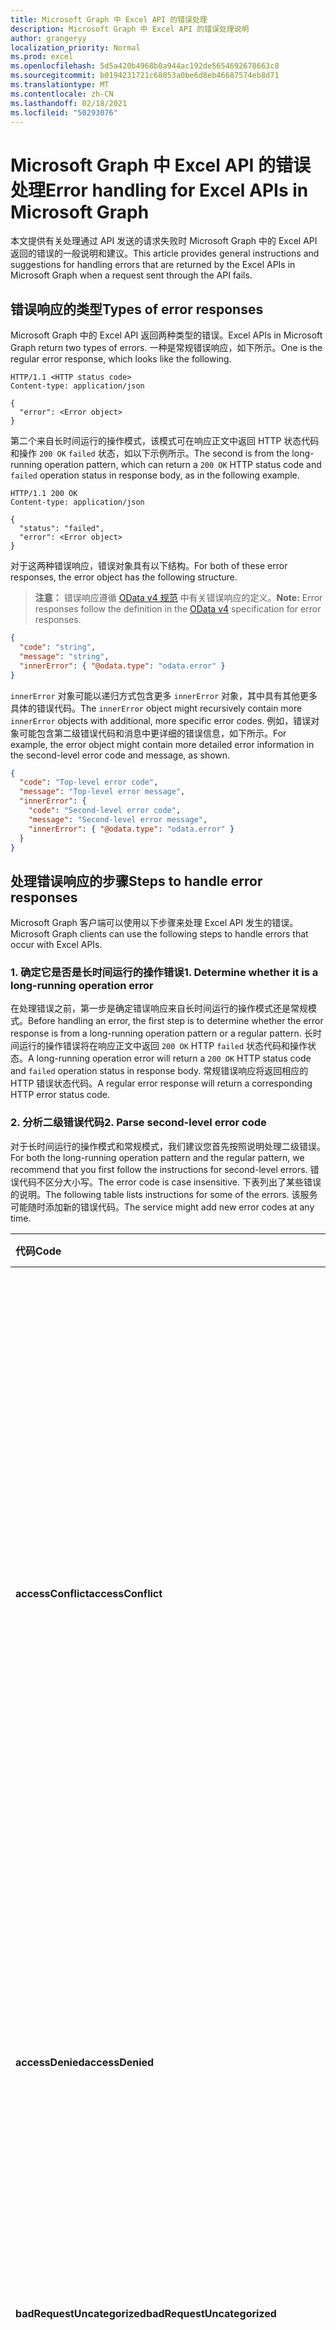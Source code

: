 ```yaml
---
title: Microsoft Graph 中 Excel API 的错误处理
description: Microsoft Graph 中 Excel API 的错误处理说明
author: grangeryy
localization_priority: Normal
ms.prod: excel
ms.openlocfilehash: 5d5a420b4968b0a944ac192de5654692678663c8
ms.sourcegitcommit: b0194231721c68053a0be6d8eb46687574eb8d71
ms.translationtype: MT
ms.contentlocale: zh-CN
ms.lasthandoff: 02/18/2021
ms.locfileid: "50293076"
---
```

# <a name="error-handling-for-excel-apis-in-microsoft-graph"></a><span data-ttu-id="1661b-103">Microsoft Graph 中 Excel API 的错误处理</span><span class="sxs-lookup"><span data-stu-id="1661b-103">Error handling for Excel APIs in Microsoft Graph</span></span>

<span data-ttu-id="1661b-104">本文提供有关处理通过 API 发送的请求失败时 Microsoft Graph 中的 Excel API 返回的错误的一般说明和建议。</span><span class="sxs-lookup"><span data-stu-id="1661b-104">This article provides general instructions and suggestions for handling errors that are returned by the Excel APIs in Microsoft Graph when a request sent through the API fails.</span></span>

## <a name="types-of-error-responses"></a><span data-ttu-id="1661b-105">错误响应的类型</span><span class="sxs-lookup"><span data-stu-id="1661b-105">Types of error responses</span></span>

<span data-ttu-id="1661b-106">Microsoft Graph 中的 Excel API 返回两种类型的错误。</span><span class="sxs-lookup"><span data-stu-id="1661b-106">Excel APIs in Microsoft Graph return two types of errors.</span></span> <span data-ttu-id="1661b-107">一种是常规错误响应，如下所示。</span><span class="sxs-lookup"><span data-stu-id="1661b-107">One is the regular error response, which looks like the following.</span></span>

```http
HTTP/1.1 <HTTP status code>
Content-type: application/json

{
  "error": <Error object>
}
```

<span data-ttu-id="1661b-108">第二个来自长时间运行的操作模式，该模式可在响应正文中返回 HTTP 状态代码和操作 `200 OK` `failed` 状态，如以下示例所示。</span><span class="sxs-lookup"><span data-stu-id="1661b-108">The second is from the long-running operation pattern, which can return a `200 OK` HTTP status code and `failed` operation status in response body, as in the following example.</span></span>

```http
HTTP/1.1 200 OK
Content-type: application/json

{
  "status": "failed",
  "error": <Error object>
}
```

<span data-ttu-id="1661b-109">对于这两种错误响应，错误对象具有以下结构。</span><span class="sxs-lookup"><span data-stu-id="1661b-109">For both of these error responses, the error object has the following structure.</span></span>

><span data-ttu-id="1661b-110">**注意：** 错误响应遵循 [OData v4 规范](https://docs.oasis-open.org/odata/odata-json-format/v4.0/os/odata-json-format-v4.0-os.html#_Toc372793091) 中有关错误响应的定义。</span><span class="sxs-lookup"><span data-stu-id="1661b-110">**Note:** Error responses follow the definition in the [OData v4](https://docs.oasis-open.org/odata/odata-json-format/v4.0/os/odata-json-format-v4.0-os.html#_Toc372793091) specification for error responses.</span></span>

```json
{
  "code": "string",
  "message": "string",
  "innerError": { "@odata.type": "odata.error" }
}
```

<span data-ttu-id="1661b-111">`innerError` 对象可能以递归方式包含更多 `innerError` 对象，其中具有其他更多具体的错误代码。</span><span class="sxs-lookup"><span data-stu-id="1661b-111">The `innerError` object might recursively contain more `innerError` objects with additional, more specific error codes.</span></span> <span data-ttu-id="1661b-112">例如，错误对象可能包含第二级错误代码和消息中更详细的错误信息，如下所示。</span><span class="sxs-lookup"><span data-stu-id="1661b-112">For example, the error object might contain more detailed error information in the second-level error code and message, as shown.</span></span>

```json
{
  "code": "Top-level error code",
  "message": "Top-level error message",
  "innerError": {
    "code": "Second-level error code",
    "message": "Second-level error message",
    "innerError": { "@odata.type": "odata.error" }
  }
}
```

## <a name="steps-to-handle-error-responses"></a><span data-ttu-id="1661b-113">处理错误响应的步骤</span><span class="sxs-lookup"><span data-stu-id="1661b-113">Steps to handle error responses</span></span>

<span data-ttu-id="1661b-114">Microsoft Graph 客户端可以使用以下步骤来处理 Excel API 发生的错误。</span><span class="sxs-lookup"><span data-stu-id="1661b-114">Microsoft Graph clients can use the following steps to handle errors that occur with Excel APIs.</span></span>

### <a name="1-determine-whether-it-is-a-long-running-operation-error"></a><span data-ttu-id="1661b-115">1. 确定它是否是长时间运行的操作错误</span><span class="sxs-lookup"><span data-stu-id="1661b-115">1. Determine whether it is a long-running operation error</span></span>

<span data-ttu-id="1661b-116">在处理错误之前，第一步是确定错误响应来自长时间运行的操作模式还是常规模式。</span><span class="sxs-lookup"><span data-stu-id="1661b-116">Before handling an error, the first step is to determine whether the error response is from a long-running operation pattern or a regular pattern.</span></span> <span data-ttu-id="1661b-117">长时间运行的操作错误将在响应正文中返回 `200 OK` HTTP `failed` 状态代码和操作状态。</span><span class="sxs-lookup"><span data-stu-id="1661b-117">A long-running operation error will return a `200 OK` HTTP status code and `failed` operation status in response body.</span></span> <span data-ttu-id="1661b-118">常规错误响应将返回相应的 HTTP 错误状态代码。</span><span class="sxs-lookup"><span data-stu-id="1661b-118">A regular error response will return a corresponding HTTP error status code.</span></span> 

### <a name="2-parse-second-level-error-code"></a><span data-ttu-id="1661b-119">2. 分析二级错误代码</span><span class="sxs-lookup"><span data-stu-id="1661b-119">2. Parse second-level error code</span></span>

<span data-ttu-id="1661b-120">对于长时间运行的操作模式和常规模式，我们建议您首先按照说明处理二级错误。</span><span class="sxs-lookup"><span data-stu-id="1661b-120">For both the long-running operation pattern and the regular pattern, we recommend that you first follow the instructions for second-level errors.</span></span> <span data-ttu-id="1661b-121">错误代码不区分大小写。</span><span class="sxs-lookup"><span data-stu-id="1661b-121">The error code is case insensitive.</span></span> <span data-ttu-id="1661b-122">下表列出了某些错误的说明。</span><span class="sxs-lookup"><span data-stu-id="1661b-122">The following table lists instructions for some of the errors.</span></span> <span data-ttu-id="1661b-123">该服务可能随时添加新的错误代码。</span><span class="sxs-lookup"><span data-stu-id="1661b-123">The service might add new error codes at any time.</span></span>

| <span data-ttu-id="1661b-124">代码</span><span class="sxs-lookup"><span data-stu-id="1661b-124">Code</span></span>                               | <span data-ttu-id="1661b-125">说明</span><span class="sxs-lookup"><span data-stu-id="1661b-125">Instructions</span></span>
|:-----------------------------------|:---------------------------------------------
| <span data-ttu-id="1661b-126">**accessConflict**</span><span class="sxs-lookup"><span data-stu-id="1661b-126">**accessConflict**</span></span>   | <span data-ttu-id="1661b-127">失败的请求与其他访问工作簿的客户端冲突 (例如，另一个客户端锁定工作簿进行编辑) 。</span><span class="sxs-lookup"><span data-stu-id="1661b-127">The failed request conflicts with other clients accessing the workbook (for example, another client has locked the workbook for edit).</span></span> <span data-ttu-id="1661b-128">在解决冲突之前，Microsoft Graph 客户端不会重新发送失败的请求。</span><span class="sxs-lookup"><span data-stu-id="1661b-128">The Microsoft Graph client is not expected to resend the failed request until the conflict is resolved.</span></span> <span data-ttu-id="1661b-129">最终用户可以选择使用 Excel Online 手动执行相同的操作，获取有关冲突的更多详细信息。</span><span class="sxs-lookup"><span data-stu-id="1661b-129">An end user can choose to manually perform the same operations with Excel Online to get more details about the conflict.</span></span>
| <span data-ttu-id="1661b-130">**accessDenied**</span><span class="sxs-lookup"><span data-stu-id="1661b-130">**accessDenied**</span></span>   | <span data-ttu-id="1661b-131">不能执行请求的操作 (例如，对锁定的单元格执行) 。</span><span class="sxs-lookup"><span data-stu-id="1661b-131">You cannot perform the requested operation (for example, performing changes to locked cells).</span></span> <span data-ttu-id="1661b-132">Microsoft Graph 客户端不应重新发送失败的请求。</span><span class="sxs-lookup"><span data-stu-id="1661b-132">The Microsoft Graph client is not expected to resend the failed request.</span></span>
| <span data-ttu-id="1661b-133">**badRequestUncategorized**</span><span class="sxs-lookup"><span data-stu-id="1661b-133">**badRequestUncategorized**</span></span>    | <span data-ttu-id="1661b-134">在失败的请求中发现未指定的错误。</span><span class="sxs-lookup"><span data-stu-id="1661b-134">An unspecified error is found in the failed request.</span></span> <span data-ttu-id="1661b-135">Microsoft Graph 客户端不应重新发送失败的请求。</span><span class="sxs-lookup"><span data-stu-id="1661b-135">The Microsoft Graph client is not expected to resend the failed request.</span></span>
| <span data-ttu-id="1661b-136">**conflictUncategorized**</span><span class="sxs-lookup"><span data-stu-id="1661b-136">**conflictUncategorized**</span></span>                   | <span data-ttu-id="1661b-137">失败的请求与某些服务器状态冲突。</span><span class="sxs-lookup"><span data-stu-id="1661b-137">The failed request conflicts with certain server state.</span></span> <span data-ttu-id="1661b-138">在解决冲突之前，Microsoft Graph 客户端不会重新发送失败的请求。</span><span class="sxs-lookup"><span data-stu-id="1661b-138">The Microsoft Graph client is not expected to resend the failed request until the conflict is resolved.</span></span> <span data-ttu-id="1661b-139">最终用户可以选择使用 Excel Online 手动执行相同的操作，获取有关冲突的更多详细信息。</span><span class="sxs-lookup"><span data-stu-id="1661b-139">An end user can choose to manually perform the same operations with Excel Online to get more details about the conflict.</span></span>
| <span data-ttu-id="1661b-140">**filteredRangeConflict**</span><span class="sxs-lookup"><span data-stu-id="1661b-140">**filteredRangeConflict**</span></span>                   | <span data-ttu-id="1661b-141">操作失败，因为它与筛选出的范围冲突。</span><span class="sxs-lookup"><span data-stu-id="1661b-141">The operation failed because it conflicts with a filtered range.</span></span> <span data-ttu-id="1661b-142">Microsoft Graph 客户端不应重新发送失败的请求。</span><span class="sxs-lookup"><span data-stu-id="1661b-142">The Microsoft Graph client is not expected to resend the failed request.</span></span>
| <span data-ttu-id="1661b-143">**forbiddenUncategorized**</span><span class="sxs-lookup"><span data-stu-id="1661b-143">**forbiddenUncategorized**</span></span>                    | <span data-ttu-id="1661b-144">不允许失败的请求。</span><span class="sxs-lookup"><span data-stu-id="1661b-144">The failed request is not allowed.</span></span> <span data-ttu-id="1661b-145">Microsoft Graph 客户端不应重新发送失败的请求。</span><span class="sxs-lookup"><span data-stu-id="1661b-145">The Microsoft Graph client is not expected to resend the failed request.</span></span> <span data-ttu-id="1661b-146">最终用户可以选择使用 Excel Online 手动执行相同的操作，获取有关限制的更多详细信息。</span><span class="sxs-lookup"><span data-stu-id="1661b-146">An end user can choose to manually perform the same operations with Excel Online to get more details about the restrictions.</span></span>
| <span data-ttu-id="1661b-147">**gatewayTimeoutUncategorized**</span><span class="sxs-lookup"><span data-stu-id="1661b-147">**gatewayTimeoutUncategorized**</span></span>         | <span data-ttu-id="1661b-148">服务无法在此时间限制内完成请求。</span><span class="sxs-lookup"><span data-stu-id="1661b-148">The service wasn’t able to complete the request within the time limit.</span></span>
| <span data-ttu-id="1661b-149">**generalException**</span><span class="sxs-lookup"><span data-stu-id="1661b-149">**generalException**</span></span>         | <span data-ttu-id="1661b-150">处理请求时出现内部错误。</span><span class="sxs-lookup"><span data-stu-id="1661b-150">An internal error occurred while processing the request.</span></span> <span data-ttu-id="1661b-151">Microsoft Graph 客户端不应重新发送失败的请求。</span><span class="sxs-lookup"><span data-stu-id="1661b-151">The Microsoft Graph client is not expected to resend the failed request.</span></span>
| <span data-ttu-id="1661b-152">**insertDeleteConflict**</span><span class="sxs-lookup"><span data-stu-id="1661b-152">**insertDeleteConflict**</span></span>         | <span data-ttu-id="1661b-153">尝试的插入或删除操作导致冲突。</span><span class="sxs-lookup"><span data-stu-id="1661b-153">The insert or delete operation attempted resulted in a conflict.</span></span> <span data-ttu-id="1661b-154">Microsoft Graph 客户端不应重新发送失败的请求。</span><span class="sxs-lookup"><span data-stu-id="1661b-154">The Microsoft Graph client is not expected to resend the failed request.</span></span>
| <span data-ttu-id="1661b-155">**internalServerErrorUncategorized**</span><span class="sxs-lookup"><span data-stu-id="1661b-155">**internalServerErrorUncategorized**</span></span>       | <span data-ttu-id="1661b-156">发生未指定错误。</span><span class="sxs-lookup"><span data-stu-id="1661b-156">An unspecified error has occurred.</span></span> <span data-ttu-id="1661b-157">Microsoft Graph 客户端不应重新发送失败的请求。</span><span class="sxs-lookup"><span data-stu-id="1661b-157">The Microsoft Graph client is not expected to resend the failed request.</span></span> <span data-ttu-id="1661b-158">如果在失败的请求中指定了会话，则不需要进一步访问会话。</span><span class="sxs-lookup"><span data-stu-id="1661b-158">If a session is specified in the failed request, further access to the session is not expected either.</span></span>
| <span data-ttu-id="1661b-159">**invalidArgument**</span><span class="sxs-lookup"><span data-stu-id="1661b-159">**invalidArgument**</span></span>         | <span data-ttu-id="1661b-160">自变量无效、缺少或格式不正确。</span><span class="sxs-lookup"><span data-stu-id="1661b-160">The argument is invalid or missing or has an incorrect format.</span></span> <span data-ttu-id="1661b-161">Microsoft Graph 客户端不应重新发送失败的请求。</span><span class="sxs-lookup"><span data-stu-id="1661b-161">The Microsoft Graph client is not expected to resend the failed request.</span></span>
| <span data-ttu-id="1661b-162">**invalidReference**</span><span class="sxs-lookup"><span data-stu-id="1661b-162">**invalidReference**</span></span>         | <span data-ttu-id="1661b-163">此引用对于当前操作无效。</span><span class="sxs-lookup"><span data-stu-id="1661b-163">This reference is not valid for the current operation.</span></span> <span data-ttu-id="1661b-164">Microsoft Graph 客户端不应重新发送失败的请求。</span><span class="sxs-lookup"><span data-stu-id="1661b-164">The Microsoft Graph client is not expected to resend the failed request.</span></span>
| <span data-ttu-id="1661b-165">**invalidSessionAccessConflict**</span><span class="sxs-lookup"><span data-stu-id="1661b-165">**invalidSessionAccessConflict**</span></span>             | <span data-ttu-id="1661b-166">由于与其他访问工作簿的客户端发生冲突，请求中指定的会话无效 (例如，另一个客户端锁定了工作簿进行编辑) 。</span><span class="sxs-lookup"><span data-stu-id="1661b-166">The session specified in the request is invalid due to conflicts with other clients that are accessing the workbook (for example, another client has locked the workbook for edit).</span></span> <span data-ttu-id="1661b-167">不应进一步访问失败请求中指定的会话。</span><span class="sxs-lookup"><span data-stu-id="1661b-167">Further access to the session specified in the failed request is not expected.</span></span> <span data-ttu-id="1661b-168">在解决冲突之前，不需要重新创建具有相同 **createSession** 请求的会话。</span><span class="sxs-lookup"><span data-stu-id="1661b-168">Recreating sessions with the same **createSession** request is not expected until the conflict is resolved.</span></span> <span data-ttu-id="1661b-169">使用不同的 **createSession** 请求重新创建会话可能会成功，也可能失败。</span><span class="sxs-lookup"><span data-stu-id="1661b-169">Recreating sessions with a different **createSession** request might or might not succeed.</span></span> <span data-ttu-id="1661b-170">最终用户可以选择使用 Excel Online 手动执行相同的操作，获取有关冲突的更多详细信息。</span><span class="sxs-lookup"><span data-stu-id="1661b-170">An end user can choose to manually perform the same operations with Excel Online to get more details about the conflict.</span></span>
| <span data-ttu-id="1661b-171">**invalidSessionAuthentication**</span><span class="sxs-lookup"><span data-stu-id="1661b-171">**invalidSessionAuthentication**</span></span>         | <span data-ttu-id="1661b-172">由于身份验证错误，请求中指定的会话无效。</span><span class="sxs-lookup"><span data-stu-id="1661b-172">The session specified in the request is invalid due to an authentication error.</span></span> <span data-ttu-id="1661b-173">不应进一步访问失败请求中指定的会话。</span><span class="sxs-lookup"><span data-stu-id="1661b-173">Further access to the session specified in the failed request is not expected.</span></span> <span data-ttu-id="1661b-174">在提供适当的身份验证信息之前，不应使用相同的 **createSession** 请求重新创建会话。</span><span class="sxs-lookup"><span data-stu-id="1661b-174">Recreating sessions with the same **createSession** request is not expected until appropriate authentication information is provided.</span></span>
| <span data-ttu-id="1661b-175">**invalidSessionNotFound**</span><span class="sxs-lookup"><span data-stu-id="1661b-175">**invalidSessionNotFound**</span></span>         | <span data-ttu-id="1661b-176">请求中指定的会话无效，因为找不到工作簿。</span><span class="sxs-lookup"><span data-stu-id="1661b-176">The session specified in the request is invalid because the workbook can’t be found.</span></span> <span data-ttu-id="1661b-177">不应进一步访问失败请求中指定的会话。</span><span class="sxs-lookup"><span data-stu-id="1661b-177">Further access to the session specified in the failed request is not expected.</span></span> <span data-ttu-id="1661b-178">不需要使用相同的 **createSession** 请求重新创建会话。</span><span class="sxs-lookup"><span data-stu-id="1661b-178">Recreating sessions with the same **createSession** request is not expected.</span></span>
| <span data-ttu-id="1661b-179">**invalidSessionReCreatable**</span><span class="sxs-lookup"><span data-stu-id="1661b-179">**invalidSessionReCreatable**</span></span>             | <span data-ttu-id="1661b-180">请求中指定的会话不存在或由于暂时性错误而无效。</span><span class="sxs-lookup"><span data-stu-id="1661b-180">The session specified in the request does not exist or is invalid due to a transient error.</span></span> <span data-ttu-id="1661b-181">Microsoft Graph 客户端可以尝试重新创建会话并恢复工作。</span><span class="sxs-lookup"><span data-stu-id="1661b-181">The Microsoft Graph client can try to recreate a session and resume the work.</span></span> <span data-ttu-id="1661b-182">不应进一步访问失败请求中指定的会话。</span><span class="sxs-lookup"><span data-stu-id="1661b-182">Further access to the session specified in the failed request is not expected.</span></span>
| <span data-ttu-id="1661b-183">**invalidSessionRestricted**</span><span class="sxs-lookup"><span data-stu-id="1661b-183">**invalidSessionRestricted**</span></span>          | <span data-ttu-id="1661b-184">由于服务配置或限制，请求中指定的会话无效。</span><span class="sxs-lookup"><span data-stu-id="1661b-184">The session specified in the request is invalid due to service configurations or restrictions.</span></span> <span data-ttu-id="1661b-185">不应进一步访问失败请求中指定的会话。</span><span class="sxs-lookup"><span data-stu-id="1661b-185">Further access to the session specified in the failed request is not expected.</span></span> <span data-ttu-id="1661b-186">在阻止请求的限制或配置更改之前，不需要重新创建具有相同 **createSession** 请求的会话。</span><span class="sxs-lookup"><span data-stu-id="1661b-186">Recreating sessions with the same **createSession** request is not expected until the restrictions or configurations blocking the request changes.</span></span> <span data-ttu-id="1661b-187">使用不同的 **createSession** 请求重新创建会话可能会成功，也可能失败。</span><span class="sxs-lookup"><span data-stu-id="1661b-187">Recreating sessions with a different **createSession** request might or might not succeed.</span></span> <span data-ttu-id="1661b-188">最终用户可以选择使用 Excel Online 手动执行相同的操作，获取限制的更多详细信息。</span><span class="sxs-lookup"><span data-stu-id="1661b-188">An end user can choose to manually perform the same operations with Excel Online to get more details of the restrictions.</span></span>
| <span data-ttu-id="1661b-189">**invalidSessionUnexpected**</span><span class="sxs-lookup"><span data-stu-id="1661b-189">**invalidSessionUnexpected**</span></span>                | <span data-ttu-id="1661b-190">由于意外问题，请求中指定的会话无效。</span><span class="sxs-lookup"><span data-stu-id="1661b-190">The session specified in the request is invalid due to an unexpected issue.</span></span> <span data-ttu-id="1661b-191">不应进一步访问失败请求中指定的会话。</span><span class="sxs-lookup"><span data-stu-id="1661b-191">Further access to the session specified in the failed request is not expected.</span></span> <span data-ttu-id="1661b-192">不需要使用相同的 **createSession** 请求重新创建会话。</span><span class="sxs-lookup"><span data-stu-id="1661b-192">Recreating sessions with the same **createSession** request is not expected.</span></span> <span data-ttu-id="1661b-193">使用不同的 **createSession** 请求重新创建会话可能会成功，也可能失败。</span><span class="sxs-lookup"><span data-stu-id="1661b-193">Recreating sessions with a different **createSession** request might or might not succeed.</span></span>
| <span data-ttu-id="1661b-194">**invalidSessionUnsupportedWorkbook**</span><span class="sxs-lookup"><span data-stu-id="1661b-194">**invalidSessionUnsupportedWorkbook**</span></span>              | <span data-ttu-id="1661b-195">请求中指定的会话无效，因为工作簿包含不受支持的功能或超出大小限制。</span><span class="sxs-lookup"><span data-stu-id="1661b-195">The session specified in the request is invalid because the workbook contains unsupported features or exceeds the size limit.</span></span> <span data-ttu-id="1661b-196">通常，不受支持的因素由访问工作簿的另一个客户端引入。</span><span class="sxs-lookup"><span data-stu-id="1661b-196">Usually the unsupported factors are introduced by another client accessing the workbook.</span></span> <span data-ttu-id="1661b-197">不应进一步访问失败请求中指定的会话。</span><span class="sxs-lookup"><span data-stu-id="1661b-197">Further access to the session specified in the failed request is not expected.</span></span> <span data-ttu-id="1661b-198">在删除不受支持的因素之前，不需要重新创建具有相同 **createSession** 请求的会话。</span><span class="sxs-lookup"><span data-stu-id="1661b-198">Recreating sessions with the same **createSession** request is not expected until the unsupported factors are removed.</span></span> <span data-ttu-id="1661b-199">使用不同的 createSession 请求重新创建会话可能会成功，也可能失败。</span><span class="sxs-lookup"><span data-stu-id="1661b-199">Recreating sessions with a different createSession request might or might not succeed.</span></span> <span data-ttu-id="1661b-200">最终用户可以选择使用 Excel Online 手动执行相同的操作，获取不受支持因素的更多详细信息，也可以选择使用 Excel 桌面（其中工作簿可能受支持）。</span><span class="sxs-lookup"><span data-stu-id="1661b-200">An end user can choose to manually perform the same operations with Excel Online to get more details of the unsupported factors, or with Excel Desktop where the workbook might be supported.</span></span>
| <span data-ttu-id="1661b-201">**itemAlreadyExists**</span><span class="sxs-lookup"><span data-stu-id="1661b-201">**itemAlreadyExists**</span></span>         | <span data-ttu-id="1661b-202">所创建的资源已存在。</span><span class="sxs-lookup"><span data-stu-id="1661b-202">The resource being created already exists.</span></span> <span data-ttu-id="1661b-203">Microsoft Graph 客户端不应重新发送失败的请求。</span><span class="sxs-lookup"><span data-stu-id="1661b-203">The Microsoft Graph client is not expected to resend the failed request.</span></span>
| <span data-ttu-id="1661b-204">**itemNotFound**</span><span class="sxs-lookup"><span data-stu-id="1661b-204">**itemNotFound**</span></span>         | <span data-ttu-id="1661b-205">所请求的资源不存在。</span><span class="sxs-lookup"><span data-stu-id="1661b-205">The requested resource doesn't exist.</span></span> <span data-ttu-id="1661b-206">Microsoft Graph 客户端不应重新发送失败的请求。</span><span class="sxs-lookup"><span data-stu-id="1661b-206">The Microsoft Graph client is not expected to resend the failed request.</span></span>
| <span data-ttu-id="1661b-207">**methodNotAllowed**</span><span class="sxs-lookup"><span data-stu-id="1661b-207">**methodNotAllowed**</span></span>         | <span data-ttu-id="1661b-208">资源上不允许使用请求中指定的 HTTP 方法。</span><span class="sxs-lookup"><span data-stu-id="1661b-208">The HTTP method specified in the request is not allowed on the resource.</span></span> <span data-ttu-id="1661b-209">Microsoft Graph 客户端不应重新发送失败的请求。</span><span class="sxs-lookup"><span data-stu-id="1661b-209">The Microsoft Graph client is not expected to resend the failed request.</span></span>
| <span data-ttu-id="1661b-210">**methodNotAllowedUncategorized**</span><span class="sxs-lookup"><span data-stu-id="1661b-210">**methodNotAllowedUncategorized**</span></span>              | <span data-ttu-id="1661b-211">资源上不允许使用请求中指定的 HTTP 方法。</span><span class="sxs-lookup"><span data-stu-id="1661b-211">The HTTP method specified in the request is not allowed on the resource.</span></span> <span data-ttu-id="1661b-212">Microsoft Graph 客户端不应重新发送失败的请求。</span><span class="sxs-lookup"><span data-stu-id="1661b-212">The Microsoft Graph client is not expected to resend the failed request.</span></span>
| <span data-ttu-id="1661b-213">**nonBlankCellOffSheet**</span><span class="sxs-lookup"><span data-stu-id="1661b-213">**nonBlankCellOffSheet**</span></span>         | <span data-ttu-id="1661b-214">无法插入新单元格，因为它会将非空单元格推送到工作表的末尾。</span><span class="sxs-lookup"><span data-stu-id="1661b-214">Can't insert new cells because it would push non-empty cells off the end of the worksheet.</span></span> <span data-ttu-id="1661b-215">Microsoft Graph 客户端不应重新发送失败的请求。</span><span class="sxs-lookup"><span data-stu-id="1661b-215">The Microsoft Graph client is not expected to resend the failed request.</span></span>
| <span data-ttu-id="1661b-216">**notFoundUncategorized**</span><span class="sxs-lookup"><span data-stu-id="1661b-216">**notFoundUncategorized**</span></span>             | <span data-ttu-id="1661b-217">找不到请求的资源。</span><span class="sxs-lookup"><span data-stu-id="1661b-217">The requested resource cannot be found.</span></span> <span data-ttu-id="1661b-218">Microsoft Graph 客户端不应重新发送失败的请求。</span><span class="sxs-lookup"><span data-stu-id="1661b-218">The Microsoft Graph client is not expected to resend the failed request.</span></span>
| <span data-ttu-id="1661b-219">**notImplementedUncategorized**</span><span class="sxs-lookup"><span data-stu-id="1661b-219">**notImplementedUncategorized**</span></span>            | <span data-ttu-id="1661b-220">请求的功能当前未实现。</span><span class="sxs-lookup"><span data-stu-id="1661b-220">The requested feature is not currently implemented.</span></span> <span data-ttu-id="1661b-221">Microsoft Graph 客户端不应重新发送失败的请求。</span><span class="sxs-lookup"><span data-stu-id="1661b-221">The Microsoft Graph client is not expected to resend the failed request.</span></span>
| <span data-ttu-id="1661b-222">**payloadTooLargeUncategorized**</span><span class="sxs-lookup"><span data-stu-id="1661b-222">**payloadTooLargeUncategorized**</span></span>              | <span data-ttu-id="1661b-223">请求有效负载超过大小限制。</span><span class="sxs-lookup"><span data-stu-id="1661b-223">The request payload exceeds the size limit.</span></span> <span data-ttu-id="1661b-224">Microsoft Graph 客户端不应重新发送失败的请求。</span><span class="sxs-lookup"><span data-stu-id="1661b-224">The Microsoft Graph client is not expected to resend the failed request.</span></span>
| <span data-ttu-id="1661b-225">**rangeExceedsLimit**</span><span class="sxs-lookup"><span data-stu-id="1661b-225">**rangeExceedsLimit**</span></span>         | <span data-ttu-id="1661b-226">范围中的单元格计数已超出支持的最大数。</span><span class="sxs-lookup"><span data-stu-id="1661b-226">The cell count in range has exceeded the maximum supported number.</span></span> <span data-ttu-id="1661b-227">Microsoft Graph 客户端可以尝试发送范围较小的请求。</span><span class="sxs-lookup"><span data-stu-id="1661b-227">The Microsoft Graph client can try to send a request with smaller range size.</span></span>
| <span data-ttu-id="1661b-228">**requestAborted**</span><span class="sxs-lookup"><span data-stu-id="1661b-228">**requestAborted**</span></span>         | <span data-ttu-id="1661b-229">请求在运行期间中止，这通常是由工作簿中函数的长时间计算导致的。</span><span class="sxs-lookup"><span data-stu-id="1661b-229">The request was aborted during run time, which was usually caused by long time calculation from functions in the workbook.</span></span> <span data-ttu-id="1661b-230">Microsoft Graph 客户端不应重新发送失败的请求。</span><span class="sxs-lookup"><span data-stu-id="1661b-230">The Microsoft Graph client is not expected to resend the failed request.</span></span>
| <span data-ttu-id="1661b-231">**serviceUnavailableUncategorized**</span><span class="sxs-lookup"><span data-stu-id="1661b-231">**serviceUnavailableUncategorized**</span></span>      | <span data-ttu-id="1661b-232">服务暂时不可用或过载。</span><span class="sxs-lookup"><span data-stu-id="1661b-232">The service is temporarily unavailable or is overloaded.</span></span> <span data-ttu-id="1661b-233">Microsoft Graph 客户端不会重新发送失败的请求，直到指定的关闭持续时间过去。</span><span class="sxs-lookup"><span data-stu-id="1661b-233">The Microsoft Graph client is not expected to resend the failed request until the specified cooldown duration passes.</span></span>
| <span data-ttu-id="1661b-234">**tooManyRequestsUncategorized**</span><span class="sxs-lookup"><span data-stu-id="1661b-234">**tooManyRequestsUncategorized**</span></span>             | <span data-ttu-id="1661b-235">失败的请求超出了某些频率限制。</span><span class="sxs-lookup"><span data-stu-id="1661b-235">The failed request exceeds certain frequency limitation.</span></span> <span data-ttu-id="1661b-236">Microsoft Graph 客户端不会重新发送失败的请求，直到指定的关闭持续时间过去。</span><span class="sxs-lookup"><span data-stu-id="1661b-236">The Microsoft Graph client is not expected to resend the failed request until the specified cooldown duration passes.</span></span>
| <span data-ttu-id="1661b-237">**transientFailure**</span><span class="sxs-lookup"><span data-stu-id="1661b-237">**transientFailure**</span></span>           | <span data-ttu-id="1661b-238">由于暂时性错误，请求失败。</span><span class="sxs-lookup"><span data-stu-id="1661b-238">The request failed due to a transient error.</span></span> <span data-ttu-id="1661b-239">Microsoft Graph 客户端不会重新发送失败的请求，直到指定的关闭持续时间过去。</span><span class="sxs-lookup"><span data-stu-id="1661b-239">The Microsoft Graph client is not expected to resend the failed request until the specified cooldown duration passes.</span></span>
| <span data-ttu-id="1661b-240">**unauthorizedUncategorized**</span><span class="sxs-lookup"><span data-stu-id="1661b-240">**unauthorizedUncategorized**</span></span>         | <span data-ttu-id="1661b-241">资源所需的身份验证信息缺失或无效。</span><span class="sxs-lookup"><span data-stu-id="1661b-241">Required authentication information for the resource is either missing or invalid.</span></span> <span data-ttu-id="1661b-242">Microsoft Graph 客户端不应重新发送失败的请求。</span><span class="sxs-lookup"><span data-stu-id="1661b-242">The Microsoft Graph client is not expected to resend the failed request.</span></span>
| <span data-ttu-id="1661b-243">**unsupportedOperation**</span><span class="sxs-lookup"><span data-stu-id="1661b-243">**unsupportedOperation**</span></span>         | <span data-ttu-id="1661b-244">不支持正在尝试的操作。</span><span class="sxs-lookup"><span data-stu-id="1661b-244">The operation being attempted is not supported.</span></span> <span data-ttu-id="1661b-245">Microsoft Graph 客户端不应重新发送失败的请求。</span><span class="sxs-lookup"><span data-stu-id="1661b-245">The Microsoft Graph client is not expected to resend the failed request.</span></span>
| <span data-ttu-id="1661b-246">**unsupportedWorkbook**</span><span class="sxs-lookup"><span data-stu-id="1661b-246">**unsupportedWorkbook**</span></span>         | <span data-ttu-id="1661b-247">请求失败。</span><span class="sxs-lookup"><span data-stu-id="1661b-247">The request failed.</span></span> <span data-ttu-id="1661b-248">工作簿包含不受支持的功能或超出大小限制。</span><span class="sxs-lookup"><span data-stu-id="1661b-248">The workbook contains unsupported features or exceeds the size limit.</span></span> <span data-ttu-id="1661b-249">在删除不受支持的因素之前，Microsoft Graph 客户端不会重新发送失败的请求。</span><span class="sxs-lookup"><span data-stu-id="1661b-249">The Microsoft Graph client is not expected to resend the failed request until the unsupported factors are removed.</span></span>

><span data-ttu-id="1661b-250">**注意：** 对于常规模式，失败的请求定义为与响应对应的请求。</span><span class="sxs-lookup"><span data-stu-id="1661b-250">**Note:** For the regular pattern, the failed request is defined as the request corresponding to the response.</span></span> <span data-ttu-id="1661b-251">对于长时间运行的操作模式，失败的请求是触发失败操作的请求。</span><span class="sxs-lookup"><span data-stu-id="1661b-251">For the long-running operation pattern, the failed request is the one that triggers the failed operation.</span></span>

### <a name="3-parse-the-top-level-error-code"></a><span data-ttu-id="1661b-252">3. 分析顶级错误代码</span><span class="sxs-lookup"><span data-stu-id="1661b-252">3. Parse the top-level error code</span></span>

<span data-ttu-id="1661b-253">如果找不到"详细错误代码"主题中列出的二级错误代码，我们建议您[](workbook-error-codes.md#detailed-error-code)按照针对顶级错误提供的说明操作。</span><span class="sxs-lookup"><span data-stu-id="1661b-253">If you can't find the second-level error code listed in the [Detailed error codes](workbook-error-codes.md#detailed-error-code) topic, we recommend that you follow the instructions provided for top-level errors.</span></span> <span data-ttu-id="1661b-254">顶级错误代码绑定到状态代码，你可以根据相应的状态代码采取措施。</span><span class="sxs-lookup"><span data-stu-id="1661b-254">The top-level error codes are bound to the status code and you can take action according to the corresponding status codes.</span></span> <span data-ttu-id="1661b-255">有关顶级错误代码和消息的详细信息，请参阅 [错误代码](workbook-error-codes.md#error-code)。</span><span class="sxs-lookup"><span data-stu-id="1661b-255">For details about top-level error codes and messages, see [Error codes](workbook-error-codes.md#error-code).</span></span>

### <a name="4-parse-the-status-code"></a><span data-ttu-id="1661b-256">4. 分析状态代码</span><span class="sxs-lookup"><span data-stu-id="1661b-256">4. Parse the status code</span></span>

<span data-ttu-id="1661b-257">如果您遇到的错误代码不在二级列表或顶级列表中，我们建议您根据 HTTP 状态代码采取措施。</span><span class="sxs-lookup"><span data-stu-id="1661b-257">If the error code you encounter is not in the second-level list or the top-level list, we recommend that you take action according to the HTTP status code.</span></span>

### <a name="5-error-recovery-cooldown"></a><span data-ttu-id="1661b-258">5. 错误恢复关闭</span><span class="sxs-lookup"><span data-stu-id="1661b-258">5. Error recovery cooldown</span></span>

<span data-ttu-id="1661b-259">对于常规模式中的一些响应，恢复冷持续时间（以秒计）可能通过标头 `Retry-After` 提供。</span><span class="sxs-lookup"><span data-stu-id="1661b-259">For some of the responses in the regular pattern, a recovery cooldown duration in seconds might be provided via a `Retry-After` header.</span></span> <span data-ttu-id="1661b-260">当存在恢复冷淡持续时间时，Microsoft Graph 客户端不会在指定的持续时间过去之前发送任何后续请求。</span><span class="sxs-lookup"><span data-stu-id="1661b-260">When a recovery cooldown duration is present, the Microsoft Graph client is not expected to send any followup requests before the specified duration passes.</span></span>

## <a name="special-case-handling"></a><span data-ttu-id="1661b-261">特殊情况处理</span><span class="sxs-lookup"><span data-stu-id="1661b-261">Special case handling</span></span>

<span data-ttu-id="1661b-262">对于[](excel-manage-sessions.md#request-types)会话请求，如果遇到错误或错误，当二级错误代码在详细错误代码中列出时，请分析二级代码并按照相应的说明操作;否则，我们将重新确认您直接重新创建会话。 `502/badGateway` `503/serviceUnavailable` [](workbook-error-codes.md#detailed-error-code)</span><span class="sxs-lookup"><span data-stu-id="1661b-262">For [sessionful requests](excel-manage-sessions.md#request-types), if you encounter a `502/badGateway` or `503/serviceUnavailable` error, when a second-level error code is listed in [Detailed error codes](workbook-error-codes.md#detailed-error-code), parse the second-level code and follow the corresponding instructions; otherwise, we reconmmend that you recreate the session directly.</span></span>
<!-- {
  "type": "#page.annotation",
  "description": "Error handling in Excel Graph.",
  "keywords": "error response, error object, error codes, innerError, error handling",
  "section": "documentation",
  "tocPath": ""
} -->
